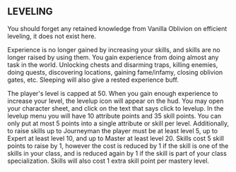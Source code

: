 ## LEVELING

You should forget any retained knowledge from Vanilla Oblivion on efficient leveling, it does not exist here.

Experience is no longer gained by increasing your skills, and skills are no longer raised by using them. You gain experience from doing almost any task in the world. Unlocking chests and disarming traps, killing enemies, doing quests, discovering locations, gaining fame/infamy, closing oblivion gates, etc. Sleeping will also give a rested experience buff. 

The player's level is capped at 50. When you gain enough experience to increase your level, the levelup icon will appear on the hud. You may open your character sheet, and click on the text that says click to levelup. In the levelup menu you will have 10 attribute points and 35 skill points. You can only put at most 5 points into a single attribute or skill per level. Additionally, to raise skills up to Journeyman the player must be at least level 5, up to Expert at least level 10, and up to Master at least level 20. Skills cost 5 skill points to raise by 1, however the cost is reduced by 1 if the skill is one of the skills in your class, and is reduced again by 1 if the skill is part of your class specialization. Skills will also cost 1 extra skill point per mastery level.

